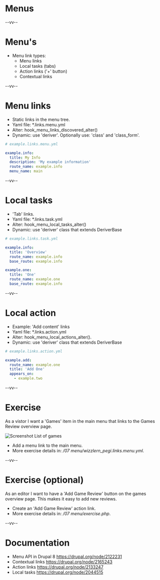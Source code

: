 # Menus

--vv--

# Menu's
- Menu link types:
  - Menu links
  - Local tasks (tabs)
  - Action links ('+' button)
  - Contextual links

--vv--

# Menu links
- Static links in the menu tree.
- Yaml file: *.links.menu.yml
- Alter:  hook_menu_links_discovered_alter()
- Dynamic: use 'deriver'. Optionally use: 'class' and 'class_form'.

```yaml
# example.links.menu.yml

example.info:
  title: My Info
  description: 'My example information'
  route_name: example.info
  menu_name: main
```

--vv--

# Local tasks
- 'Tab' links.
- Yaml file: *.links.task.yml
- Alter:  hook_menu_local_tasks_alter()
- Dynamic: use 'deriver' class that extends DeriverBase

```yaml
# example.links.task.yml

example.info:
  title: 'Overview'
  route_name: example.info
  base_route: example.info

example.one:
  title: 'One'
  route_name: example.one
  base_route: example.info
```

--vv--

# Local action
- Example: 'Add content' links
- Yaml file: *.links.action.yml
- Alter: hook_menu_local_actions_alter().
- Dynamic: use 'deriver' class that extends DeriverBase

```yaml
# example.links.action.yml

example.add:
  route_name: example.one
  title: 'Add One'
  appears_on:
    - example.two
```

--vv--

# Exercise
As a vistor I want a 'Games' item in the main menu that links to the Games Review overview page.

![Screenshot List of games](assets/images/pegi-new-games-list.png)

- Add a menu link to the main menu.
- More exercise details in: _/07 menu/wizzlern_pegi.links.menu.yml_.

--vv--

# Exercise (optional)
As an editor I want to have a 'Add Game Review' button on the games overview page. This makes it easy to add new reviews.

- Create an 'Add Game Review' action link.
- More exercise details in: _/07 menu/exercise.php_.

--vv--

# Documentation
- Menu API in Drupal 8 https://drupal.org/node/2122231
- Contextual links https://drupal.org/node/2165243
- Action links https://drupal.org/node/2133247
- Local tasks https://drupal.org/node/2044515
